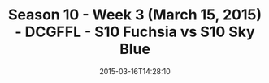 ---
title: Season 10 - Week 3 (March 15, 2015) - DCGFFL - S10 Fuchsia vs S10 Sky Blue
teams-score:
- team: _teams/s10-fuchsia.md
  score: 38
- team: _teams/s10-sky-blue.md
  score: 18
mvp: Ken O. (Fuchsia); Steve G. (Sky Blue)
game-ball: N/A
sportsperson: ''
season: 10
week:
date: '2015-03-16T14:28:10'
pageid: season-10-week-three-4425-vs-4443
---
